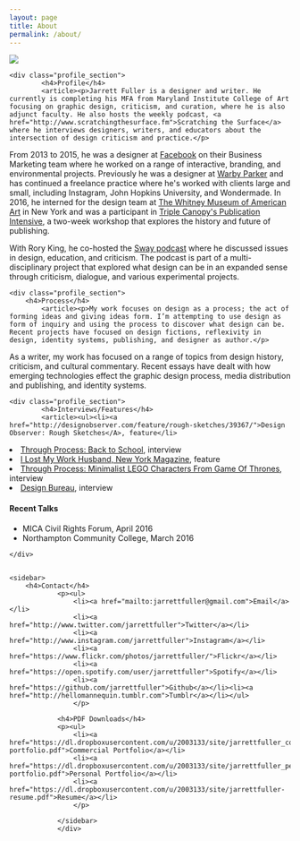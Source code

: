 ```yaml
---
layout: page
title: About
permalink: /about/
---
```


<img class="img-hero" src="jarrettfuller.github.io/images/portrait.jpg"/>

<div class="profile">
        <div class="text">

    <div class="profile_section">
            <h4>Profile</h4>
            <article><p>Jarrett Fuller is a designer and writer. He currently is completing his MFA from Maryland Institute College of Art focusing on graphic design, criticism, and curation, where he is also adjunct faculty. He also hosts the weekly podcast, <a href="http://www.scratchingthesurface.fm">Scratching the Surface</a> where he interviews designers, writers, and educators about the intersection of design criticism and practice.</p>

<p>From 2013 to 2015, he was a designer at <a href="http://www.facebook.com">Facebook</a> on their Business Marketing team where he worked on a range of interactive, branding, and environmental projects. Previously he was a designer at <a href="http://www.warbyparker.com">Warby Parker</a> and has continued a freelance practice where he's worked with clients large and small, including Instagram, John Hopkins University, and Wondermade. In 2016, he interned for the design team at <a href="http://www.whitney.org">The Whitney Museum of American Art</a> in New York and was a participant in <a href="https://www.canopycanopycanopy.com/education#intensive">Triple Canopy's Publication Intensive</a>, a two-week workshop that explores the history and future of publishing.</p>

<p>With Rory King, he co-hosted the <a href="http://this-is-sway.tumblr.com">Sway podcast</a> where he discussed issues in design, education, and criticism. The podcast is part of a multi-disciplinary project that explored what design can be in an expanded sense through criticism, dialogue, and various experimental projects.</p></article>
            </div>

    <div class="profile_section">
        <h4>Process</h4>
            <article><p>My work focuses on design as a process; the act of forming ideas and giving ideas form. I’m attempting to use design as form of inquiry and using the process to discover what design can be. Recent projects have focused on design fictions, reflexivity in design, identity systems, publishing, and designer as author.</p>

<p>As a writer, my work has focused on a range of topics from design history, criticism, and cultural commentary. Recent essays have dealt with how emerging technologies effect the graphic design process, media distribution and publishing, and identity systems. </p>
</article>
            </div>

    <div class="profile_section">
            <h4>Interviews/Features</h4>
            <article><ul><li><a href="http://designobserver.com/feature/rough-sketches/39367/">Design Observer: Rough Sketches</A>, feature</li>
<li><a href="http://throughprocess.com/archive/2015/12/10/">Through Process: Back to School</A>, interview</li>
<li><a href="http://nymag.com/thecut/2014/11/I-lost-my-work-husband.html">I Lost My Work Husband, New York Magazine</A>, feature</li>
<li><a href="http://throughprocess.com/archive/2014/06/16/">Through Process: Minimalist LEGO Characters From Game Of Thrones</A>, interview</li>
<li><a href="http://www.wearedesignbureau.com/projects/dialogue-jarrett-fuller/">Design Bureau</A>, interview</li>
</ul>
</article>
            </div>

<div class="profile_section">
                <h4>Recent Talks</h4>
            <article><ul><li>MICA Civil Rights Forum, April 2016</li>
<li>Northampton Community College, March 2016</li>
</ul>
</article>
            </div>

    </div>


    <sidebar>
        <h4>Contact</h4>
                <p><ul>
                    <li><a href="mailto:jarrettfuller@gmail.com">Email</a></li>
                    <li><a href="http://www.twitter.com/jarrettfuller">Twitter</a></li>
                    <li><a href="http://www.instagram.com/jarrettfuller">Instagram</a></li>
                    <li><a href="https://www.flickr.com/photos/jarrettfuller/">Flickr</a></li>
                    <li><a href="https://open.spotify.com/user/jarrettfuller">Spotify</a></li>
                    <li><a href="https://github.com/jarrettfuller">Github</a></li><li><a href="http://hellomannequin.tumblr.com">Tumblr</a></li></ul>
                    </p>

                <h4>PDF Downloads</h4>
                <p><ul>
                    <li><a href="https://dl.dropboxusercontent.com/u/2003133/site/jarrettfuller_commercial-portfolio.pdf">Commercial Portfolio</a></li>
                    <li><a href="https://dl.dropboxusercontent.com/u/2003133/site/jarrettfuller_personal-portfolio.pdf">Personal Portfolio</a></li>
                    <li><a href="https://dl.dropboxusercontent.com/u/2003133/site/jarrettfuller-resume.pdf">Resume</a></li>
                    </p>

                </sidebar>
                </div>

<!--
### More Information



### Contact

[email@domain.com](mailto:email@domain.com)-->
